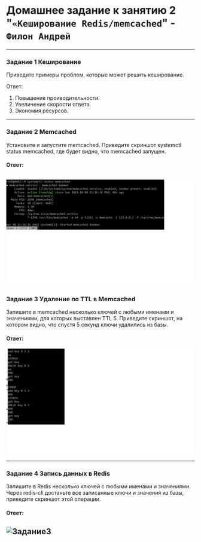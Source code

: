 # Домашнее задание к занятию 2 "`«Кеширование Redis/memcached`" - `Филон Андрей`

---

### Задание 1 Кеширование

Приведите примеры проблем, которые может решить кеширование.

Ответ: 
1. Повышение проиводительности.
2. Увеличение скорости ответа.
3. Экономия ресурсов.
  
---

### Задание 2 Memcached
   
Установите и запустите memcached.
Приведите скриншот systemctl status memcached, где будет видно, что memcached запущен.

#### Ответ:

![Задание 1](https://github.com/AndreyFilon/DB-2/blob/main/memcached.jpg)
---

### Задание 3 Удаление по TTL в Memcached

Запишите в memcached несколько ключей с любыми именами и значениями, для которых выставлен TTL 5.
Приведите скриншот, на котором видно, что спустя 5 секунд ключи удалились из базы.

#### Ответ:

![Задание2](https://github.com/AndreyFilon/DB-2/blob/main/key.jpg)

---

### Задание 4 Запись данных в Redis

Запишите в Redis несколько ключей с любыми именами и значениями.
Через redis-cli достаньте все записанные ключи и значения из базы, приведите скриншот этой операции.

#### Ответ:

![Задание3]()
 ---
